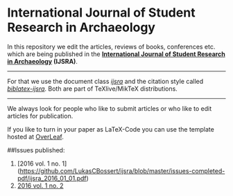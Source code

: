 International Journal of Student Research in Archaeology
====

In this repository we edit the articles, reviews of books, conferences etc. which are being published in the __[International Journal of Student Research in Archaeology](http://www.ijsra.org) (IJSRA)__. 

---
For that we use the document class [_ijsra_](https://github.com/LukasCBossert/documentclass-ijsra)
and the citation style called [_biblatex-ijsra_](https://github.com/LukasCBossert/biblatex-ijsra).
Both are part of TeXlive/MikTeX distributions.

---
We always look for people who like to submit articles or who like to edit articles for publication.

If you like to turn in your paper as LaTeX-Code you can use the template hosted at [OverLeaf](https://www.overleaf.com/latex/templates/template-for-international-journal-of-student-research-in-archaeology-ijsra/nwdmgkqqxkhd#.WF2fkLGYwiM).

##Issues published:
1. [2016 vol. 1 no. 1] (https://github.com/LukasCBossert/ijsra/blob/master/issues-completed-pdf/ijsra_2016_01_01.pdf)
2. [2016 vol. 1 no. 2](https://github.com/LukasCBossert/ijsra/blob/master/issues-completed-pdf/ijsra_2016_01_02/ijsra_2016_01_02.pdf)